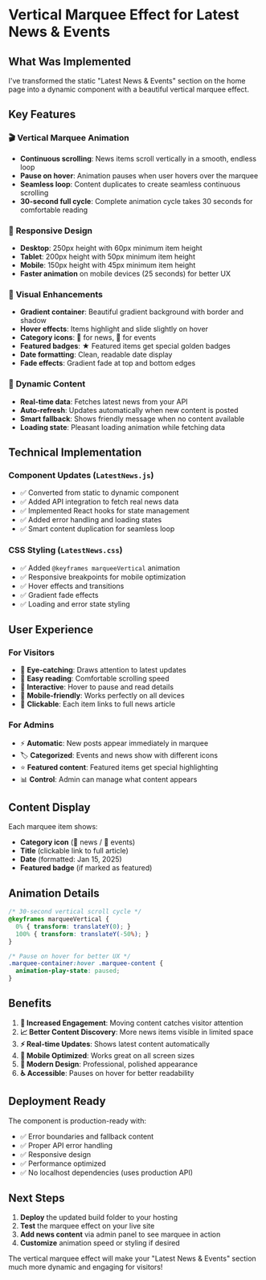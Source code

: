 # Vertical Marquee Effect for Latest News & Events

## What Was Implemented

I've transformed the static "Latest News & Events" section on the home page into a dynamic component with a beautiful vertical marquee effect.

## Key Features

### 🎬 **Vertical Marquee Animation**
- **Continuous scrolling**: News items scroll vertically in a smooth, endless loop
- **Pause on hover**: Animation pauses when user hovers over the marquee
- **Seamless loop**: Content duplicates to create seamless continuous scrolling
- **30-second full cycle**: Complete animation cycle takes 30 seconds for comfortable reading

### 📱 **Responsive Design**
- **Desktop**: 250px height with 60px minimum item height
- **Tablet**: 200px height with 50px minimum item height  
- **Mobile**: 150px height with 45px minimum item height
- **Faster animation** on mobile devices (25 seconds) for better UX

### 🎨 **Visual Enhancements**
- **Gradient container**: Beautiful gradient background with border and shadow
- **Hover effects**: Items highlight and slide slightly on hover
- **Category icons**: 📰 for news, 🎉 for events
- **Featured badges**: ★ Featured items get special golden badges
- **Date formatting**: Clean, readable date display
- **Fade effects**: Gradient fade at top and bottom edges

### 🔄 **Dynamic Content**
- **Real-time data**: Fetches latest news from your API
- **Auto-refresh**: Updates automatically when new content is posted
- **Smart fallback**: Shows friendly message when no content available
- **Loading state**: Pleasant loading animation while fetching data

## Technical Implementation

### **Component Updates** (`LatestNews.js`)
- ✅ Converted from static to dynamic component
- ✅ Added API integration to fetch real news data
- ✅ Implemented React hooks for state management
- ✅ Added error handling and loading states
- ✅ Smart content duplication for seamless loop

### **CSS Styling** (`LatestNews.css`)
- ✅ Added `@keyframes marqueeVertical` animation
- ✅ Responsive breakpoints for mobile optimization
- ✅ Hover effects and transitions
- ✅ Gradient fade effects
- ✅ Loading and error state styling

## User Experience

### **For Visitors**
- 👀 **Eye-catching**: Draws attention to latest updates
- 📖 **Easy reading**: Comfortable scrolling speed
- 🎯 **Interactive**: Hover to pause and read details
- 📱 **Mobile-friendly**: Works perfectly on all devices
- 🔗 **Clickable**: Each item links to full news article

### **For Admins**
- ⚡ **Automatic**: New posts appear immediately in marquee
- 🏷️ **Categorized**: Events and news show with different icons
- ⭐ **Featured content**: Featured items get special highlighting
- 📊 **Control**: Admin can manage what content appears

## Content Display

Each marquee item shows:
- **Category icon** (📰 news / 🎉 events)
- **Title** (clickable link to full article)
- **Date** (formatted: Jan 15, 2025)
- **Featured badge** (if marked as featured)

## Animation Details

```css
/* 30-second vertical scroll cycle */
@keyframes marqueeVertical {
  0% { transform: translateY(0); }
  100% { transform: translateY(-50%); }
}

/* Pause on hover for better UX */
.marquee-container:hover .marquee-content {
  animation-play-state: paused;
}
```

## Benefits

1. **🎯 Increased Engagement**: Moving content catches visitor attention
2. **📈 Better Content Discovery**: More news items visible in limited space  
3. **⚡ Real-time Updates**: Shows latest content automatically
4. **📱 Mobile Optimized**: Works great on all screen sizes
5. **🎨 Modern Design**: Professional, polished appearance
6. **♿ Accessible**: Pauses on hover for better readability

## Deployment Ready

The component is production-ready with:
- ✅ Error boundaries and fallback content
- ✅ Proper API error handling
- ✅ Responsive design
- ✅ Performance optimized
- ✅ No localhost dependencies (uses production API)

## Next Steps

1. **Deploy** the updated build folder to your hosting
2. **Test** the marquee effect on your live site
3. **Add news content** via admin panel to see marquee in action
4. **Customize** animation speed or styling if desired

The vertical marquee effect will make your "Latest News & Events" section much more dynamic and engaging for visitors!
